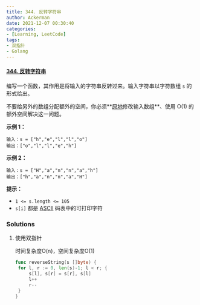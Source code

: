 ```yaml
---
title: 344. 反转字符串
author: Ackerman
date: 2021-12-07 00:30:40
categories:
- [Learning, LeetCode]
tags:
- 双指针
- Golang
---
```


#### [344. 反转字符串](https://leetcode-cn.com/problems/reverse-string/)

编写一个函数，其作用是将输入的字符串反转过来。输入字符串以字符数组 `s` 的形式给出。

不要给另外的数组分配额外的空间，你必须**[原地](https://baike.baidu.com/item/原地算法)修改输入数组**、使用 O(1) 的额外空间解决这一问题。

 <!--more-->

**示例 1：**

```
输入：s = ["h","e","l","l","o"]
输出：["o","l","l","e","h"]
```

**示例 2：**

```
输入：s = ["H","a","n","n","a","h"]
输出：["h","a","n","n","a","H"]
```

 

**提示：**

- `1 <= s.length <= 105`
- `s[i]` 都是 [ASCII](https://baike.baidu.com/item/ASCII) 码表中的可打印字符



### Solutions

1. 使用双指针

   时间复杂度O(n)，空间复杂度O(1)

   ```go
   func reverseString(s []byte) {
   	for l, r := 0, len(s)-1; l < r; {
   		s[l], s[r] = s[r], s[l]
   		l++
   		r--
   	}
   }
   ```

   



